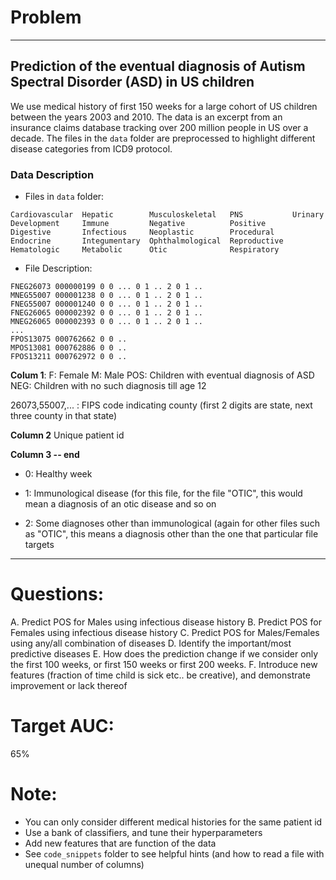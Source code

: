 
# Problem 

---


## Prediction of the eventual diagnosis of Autism Spectral Disorder (ASD) in US children 

We use  medical history of first 150 weeks for a large cohort of US children between the years 2003 and 2010. The data is an excerpt from an insurance claims database tracking over 200 million people in US over a decade. The files in the `data` folder are preprocessed to highlight different disease categories from ICD9 protocol.

### Data Description

+ Files in `data` folder:

```
Cardiovascular  Hepatic        Musculoskeletal   PNS           Urinary
Development     Immune         Negative          Positive
Digestive       Infectious     Neoplastic        Procedural
Endocrine       Integumentary  Ophthalmological  Reproductive
Hematologic     Metabolic      Otic              Respiratory

```

+ File Description:

```
FNEG26073 000000199 0 0 ... 0 1 .. 2 0 1 ..
MNEG55007 000001238 0 0 ... 0 1 .. 2 0 1 ..
FNEG55007 000001240 0 0 ... 0 1 .. 2 0 1 ..
FNEG26065 000002392 0 0 ... 0 1 .. 2 0 1 ..
MNEG26065 000002393 0 0 ... 0 1 .. 2 0 1 ..
...
FPOS13075 000762662 0 0 ..
MPOS13081 000762886 0 0 ..
FPOS13211 000762972 0 0 ..
```

**Colum 1**: 
F: Female
M: Male
POS: Children with eventual diagnosis of ASD
NEG: Children with no such diagnosis till age 12

26073,55007,... : FIPS code indicating county (first 2 digits are state, next three county in that state)

**Column 2**
Unique patient id

**Column 3 -- end**
+ 0: Healthy week
+ 1: Immunological disease (for this file, for the file "OTIC", this would mean a diagnosis of an otic disease and so on

+ 2: Some diagnoses other than immunological (again for other files such as "OTIC", this means a diagnosis other than the one that particular file targets

---

# Questions:

A. Predict POS for Males using infectious disease history
B. Predict POS for Females using infectious disease history
C. Predict POS for Males/Females using any/all combination of diseases
D. Identify the important/most predictive diseases
E. How does the prediction change if we consider only the first 100 weeks, or first 150 weeks or first 200 weeks.
F. Introduce new features (fraction of time child is sick etc.. be creative), and demonstrate improvement or lack thereof

# Target AUC: 

65%

# Note:

+ You can only consider different medical histories for the same patient id
+ Use a bank of classifiers, and tune their hyperparameters
+ Add new features that are function of the data
+ See `code_snippets` folder to see helpful hints (and how to read a file with unequal number of columns)

